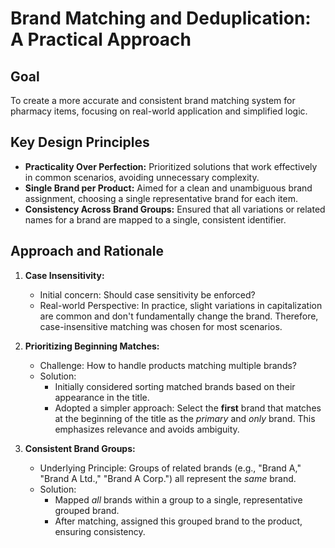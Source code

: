 # Brand Matching and Deduplication: A Practical Approach

## Goal

To create a more accurate and consistent brand matching system for pharmacy items, focusing on real-world application and simplified logic.

## Key Design Principles

*   **Practicality Over Perfection:** Prioritized solutions that work effectively in common scenarios, avoiding unnecessary complexity.
*   **Single Brand per Product:** Aimed for a clean and unambiguous brand assignment, choosing a single representative brand for each item.
*   **Consistency Across Brand Groups:** Ensured that all variations or related names for a brand are mapped to a single, consistent identifier.

## Approach and Rationale

1.  **Case Insensitivity:**
    *   Initial concern: Should case sensitivity be enforced?
    *   Real-world Perspective: In practice, slight variations in capitalization are common and don't fundamentally change the brand. Therefore, case-insensitive matching was chosen for most scenarios.

2.  **Prioritizing Beginning Matches:**
    *   Challenge: How to handle products matching multiple brands?
    *   Solution:
        *   Initially considered sorting matched brands based on their appearance in the title.
        *   Adopted a simpler approach: Select the **first** brand that matches at the beginning of the title as the *primary* and *only* brand. This emphasizes relevance and avoids ambiguity.

3.  **Consistent Brand Groups:**
    *   Underlying Principle: Groups of related brands (e.g., "Brand A," "Brand A Ltd.," "Brand A Corp.") all represent the *same* brand.
    *   Solution:
        *   Mapped *all* brands within a group to a single, representative grouped brand.
        *   After matching, assigned this grouped brand to the product, ensuring consistency.

